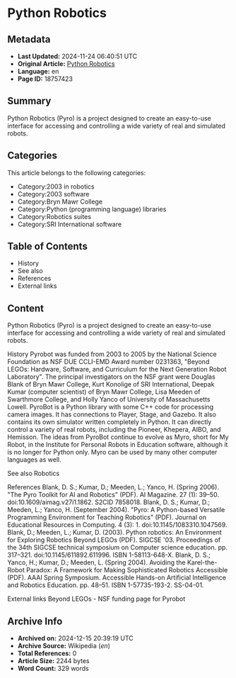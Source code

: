 # Python Robotics

## Metadata
- **Last Updated:** 2024-11-24 06:40:51 UTC
- **Original Article:** [Python Robotics](https://en.wikipedia.org/wiki/Python_Robotics)
- **Language:** en
- **Page ID:** 18757423

## Summary
Python Robotics (Pyro) is a project designed to create an easy-to-use interface for accessing and controlling a wide variety of real and simulated robots.

## Categories
This article belongs to the following categories:

- Category:2003 in robotics
- Category:2003 software
- Category:Bryn Mawr College
- Category:Python (programming language) libraries
- Category:Robotics suites
- Category:SRI International software

## Table of Contents

- History
- See also
- References
- External links

## Content

Python Robotics (Pyro) is a project designed to create an easy-to-use interface for accessing and controlling a wide variety of real and simulated robots.

History
Pyrobot was funded from 2003 to 2005 by the National Science Foundation as NSF DUE CCLI-EMD Award number 0231363, "Beyond LEGOs: Hardware, Software, and Curriculum for the Next Generation Robot Laboratory". The principal investigators on the NSF grant were Douglas Blank of Bryn Mawr College, Kurt Konolige of SRI International, Deepak Kumar (computer scientist) of Bryn Mawr College, Lisa Meeden of Swarthmore College, and Holly Yanco of University of Massachusetts Lowell.
PyroBot is a Python library with some C++ code for processing camera images. It has connections to Player, Stage, and Gazebo. It also contains its own simulator written completely in Python. It can directly control a variety of real robots, including the Pioneer, Khepera, AIBO, and Hemisson.
The ideas from PyroBot continue to evolve as Myro, short for My Robot, in the Institute for Personal Robots in Education software, although it is no longer for Python only. Myro can be used by many other computer languages as well.

See also
Robotics

References
Blank, D. S.; Kumar, D.; Meeden, L.; Yanco, H. (Spring 2006). "The Pyro Toolkit for AI and Robotics" (PDF). AI Magazine. 27 (1): 39–50. doi:10.1609/aimag.v27i1.1862. S2CID 7858018.
Blank, D. S.; Kumar, D.; Meeden, L.; Yanco, H. (September 2004). "Pyro: A Python-based Versatile Programming Environment for Teaching Robotics" (PDF). Journal on Educational Resources in Computing. 4 (3): 1. doi:10.1145/1083310.1047569.
Blank, D.; Meeden, L.; Kumar, D. (2003). Python robotics: An Environment for Exploring Robotics Beyond LEGOs (PDF). SIGCSE '03. Proceedings of the 34th SIGCSE technical symposium on Computer science education. pp. 317–321. doi:10.1145/611892.611996. ISBN 1-58113-648-X.
Blank, D. S.; Yanco, H.; Kumar, D.; Meeden, L. (Spring 2004). Avoiding the Karel-the-Robot Paradox: A Framework for Making Sophisticated Robotics Accessible (PDF). AAAI Spring Symposium. Accessible Hands-on Artificial Intelligence and Robotics Education. pp. 48–51. ISBN 1-57735-193-2. SS-04-01.

External links
Beyond LEGOs - NSF funding page for Pyrobot

## Archive Info
- **Archived on:** 2024-12-15 20:39:19 UTC
- **Archive Source:** Wikipedia (_en_)
- **Total References:** 0
- **Article Size:** 2244 bytes
- **Word Count:** 329 words
